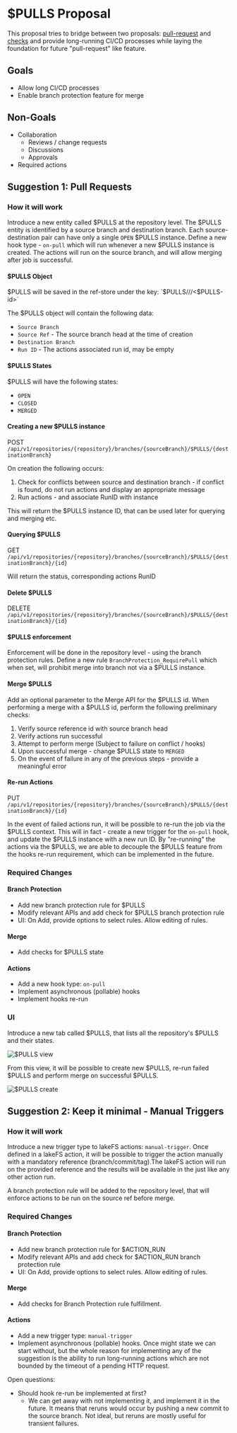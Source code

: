 # $PULLS Proposal

This proposal tries to bridge between two proposals: [pull-request](pull-request.md) and [checks](https://github.com/treeverse/lakeFS/blob/280c5b741df5e1e051958b8adde826364c6df614/design/open/branch_checks.md)
and provide long-running CI/CD processes while laying the foundation for future "pull-request" like feature.

## Goals

* Allow long CI/CD processes
* Enable branch protection feature for merge 

## Non-Goals

* Collaboration
  * Reviews / change requests
  * Discussions
  * Approvals
* Required actions

## Suggestion 1: Pull Requests

### How it will work

Introduce a new entity called $PULLS at the repository level. The $PULLS entity is identified by a source branch and destination branch. 
Each source-destination pair can have only a single `OPEN` $PULLS instance.
Define a new hook type - `on-pull` which will run whenever a new $PULLS instance is created.
The actions will run on the source branch, and will allow merging after job is successful.

#### $PULLS Object

$PULLS will be saved in the ref-store under the key: 
`$PULLS/<src-branch>/<dest-branch>/<$PULLS-id>`

The $PULLS object will contain the following data:

* `Source Branch`
* `Source Ref` - The source branch head at the time of creation
* `Destination Branch`
* `Run ID` - The actions associated run id, may be empty

#### $PULLS States

$PULLS will have the following states:

* `OPEN`
* `CLOSED`
* `MERGED`

#### Creating a new $PULLS instance

POST `/api/v1/repositories/{repository}/branches/{sourceBranch}/$PULLS/{destinationBranch}`

On creation the following occurs:

1. Check for conflicts between source and destination branch - if conflict is found, do not run actions and display an appropriate message
2. Run actions - and associate RunID with instance

This will return the $PULLS instance ID, that can be used later for querying and merging etc.

#### Querying $PULLS

GET `/api/v1/repositories/{repository}/branches/{sourceBranch}/$PULLS/{destinationBranch}/{id}`

Will return the status, corresponding actions RunID

#### Delete $PULLS

DELETE `/api/v1/repositories/{repository}/branches/{sourceBranch}/$PULLS/{destinationBranch}/{id}`

#### $PULLS enforcement

Enforcement will be done in the repository level - using the branch protection rules.
Define a new rule `BranchProtection_RequirePull` which when set, will prohibit merge into branch not via a $PULLS instance.

#### Merge $PULLS

Add an optional parameter to the Merge API for the $PULLS id. 
When performing a merge with a $PULLS id, perform the following preliminary checks:
1. Verify source reference id with source branch head
2. Verify actions run successful
3. Attempt to perform merge (Subject to failure on conflict / hooks)
4. Upon successful merge - change $PULLS state to `MERGED`
5. On the event of failure in any of the previous steps - provide a meaningful error

#### Re-run Actions

PUT `/api/v1/repositories/{repository}/branches/{sourceBranch}/$PULLS/{destinationBranch}/{id}`

In the event of failed actions run, it will be possible to re-run the job via the $PULLS context.
This will in fact - create a new trigger for the `on-pull` hook, and update the $PULLS instance with a new run ID.
By "re-running" the actions via the $PULLS, we are able to decouple the $PULLS feature from the hooks re-run requirement,
which can be implemented in the future.


### Required Changes

#### Branch Protection

* Add new branch protection rule for $PULLS
* Modify relevant APIs and add check for $PULLS branch protection rule
* UI: On Add, provide options to select rules. Allow editing of rules.

#### Merge

* Add checks for $PULLS state

#### Actions

* Add a new hook type: `on-pull`
* Implement asynchronous (pollable) hooks
* Implement hooks re-run

### UI

Introduce a new tab called $PULLS, that lists all the repository's $PULLS and their states.

![$PULLS view](diagrams/pulls-list.png)

From this view, it will be possible to create new $PULLS, re-run failed $PULLS and perform merge on successful $PULLS.

![$PULLS create](diagrams/pulls-create.png)


## Suggestion 2: Keep it minimal - Manual Triggers

### How it will work

Introduce a new trigger type to lakeFS actions: `manual-trigger`.
Once defined in a lakeFS action, it will be possible to trigger the action 
manually with a mandatory reference (branch/commit/tag).The lakeFS action 
will run on the provided reference and the results will be available in the 
just like any other action run.

A branch protection rule will be added to the repository level, that will 
enforce actions to be run on the source ref before merge.

### Required Changes

#### Branch Protection

* Add new branch protection rule for $ACTION_RUN
* Modify relevant APIs and add check for $ACTION_RUN branch protection rule
* UI: On Add, provide options to select rules. Allow editing of rules.

#### Merge

* Add checks for Branch Protection rule fulfillment.

#### Actions

* Add a new trigger type: `manual-trigger`
* Implement asynchronous (pollable) hooks. Once might state we can start 
  without, but the whole reason for implementing any of the suggestion is 
  the ability to run long-running actions which are not bounded by the 
  timeout of a pending HTTP request. 

Open questions:
* Should hook re-run be implemented at first?
  * We can get away with not implementing it, and implement it in the future.
    It means that reruns would occur by pushing a new commit to the source 
    branch. Not ideal, but reruns are mostly useful for transient failures.
